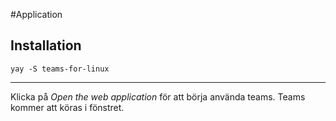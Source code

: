 #Application 

## Installation
`yay -S teams-for-linux`
***

Klicka på *Open the web application* för att börja använda teams. Teams kommer att köras i fönstret.